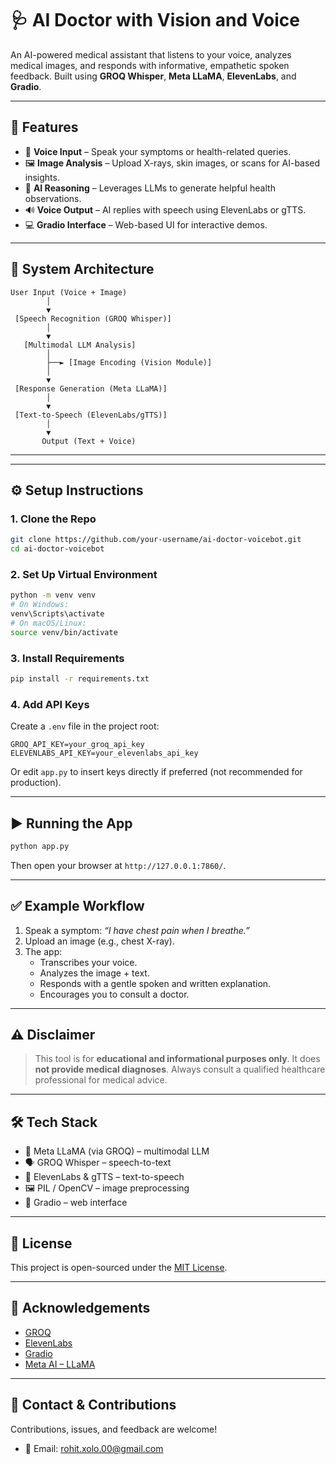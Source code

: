 # 🩺 AI Doctor with Vision and Voice

An AI-powered medical assistant that listens to your voice, analyzes medical images, and responds with informative, empathetic spoken feedback. Built using **GROQ Whisper**, **Meta LLaMA**, **ElevenLabs**, and **Gradio**.

---

## 🚀 Features

- 🎤 **Voice Input** – Speak your symptoms or health-related queries.
- 🖼️ **Image Analysis** – Upload X-rays, skin images, or scans for AI-based insights.
- 🧠 **AI Reasoning** – Leverages LLMs to generate helpful health observations.
- 🔊 **Voice Output** – AI replies with speech using ElevenLabs or gTTS.
- 💻 **Gradio Interface** – Web-based UI for interactive demos.

---

## 🧠 System Architecture

```
User Input (Voice + Image)
        │
        ▼
 [Speech Recognition (GROQ Whisper)]
        │
        ▼
   [Multimodal LLM Analysis]
        │
        ├──► [Image Encoding (Vision Module)]
        │
        ▼
 [Response Generation (Meta LLaMA)]
        │
        ▼
 [Text-to-Speech (ElevenLabs/gTTS)]
        │
        ▼
       Output (Text + Voice)
```

---

---

## ⚙️ Setup Instructions

### 1. Clone the Repo
```bash
git clone https://github.com/your-username/ai-doctor-voicebot.git
cd ai-doctor-voicebot
```

### 2. Set Up Virtual Environment
```bash
python -m venv venv
# On Windows:
venv\Scripts\activate
# On macOS/Linux:
source venv/bin/activate
```

### 3. Install Requirements
```bash
pip install -r requirements.txt
```

### 4. Add API Keys

Create a `.env` file in the project root:
```env
GROQ_API_KEY=your_groq_api_key
ELEVENLABS_API_KEY=your_elevenlabs_api_key
```

Or edit `app.py` to insert keys directly if preferred (not recommended for production).

---

## ▶️ Running the App

```bash
python app.py
```

Then open your browser at `http://127.0.0.1:7860/`.

---

## ✅ Example Workflow

1. Speak a symptom: _“I have chest pain when I breathe.”_
2. Upload an image (e.g., chest X-ray).
3. The app:
   - Transcribes your voice.
   - Analyzes the image + text.
   - Responds with a gentle spoken and written explanation.
   - Encourages you to consult a doctor.

---

## ⚠️ Disclaimer

> This tool is for **educational and informational purposes only**. It does **not provide medical diagnoses**. Always consult a qualified healthcare professional for medical advice.

---

## 🛠️ Tech Stack

- 🧠 Meta LLaMA (via GROQ) – multimodal LLM
- 🗣️ GROQ Whisper – speech-to-text
- 🎤 ElevenLabs & gTTS – text-to-speech
- 🖼️ PIL / OpenCV – image preprocessing
- 🧪 Gradio – web interface

---

## 📜 License

This project is open-sourced under the [MIT License](LICENSE).

---

## 🙌 Acknowledgements

- [GROQ](https://groq.com/)
- [ElevenLabs](https://www.elevenlabs.io/)
- [Gradio](https://gradio.app/)
- [Meta AI – LLaMA](https://ai.meta.com/llama/)

---

## 💬 Contact & Contributions

Contributions, issues, and feedback are welcome!

- 📧 Email: rohit.xolo.00@gmail.com
